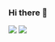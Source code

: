 ### Hi there 👋

<!--
**clcl777/clcl777** is a ✨ _special_ ✨ repository because its `README.md` (this file) appears on your GitHub profile.

Here are some ideas to get you started:

- 🔭 I’m currently working on ...
- 🌱 I’m currently learning ...
- 👯 I’m looking to collaborate on ...
- 🤔 I’m looking for help with ...
- 💬 Ask me about ...
- 📫 How to reach me: ...
- 😄 Pronouns: ...
- ⚡ Fun fact: ...
-->

![](http://github-profile-summary-cards.vercel.app/api/cards/repos-per-language?username=clcl777&theme=default)
![](http://github-profile-summary-cards.vercel.app/api/cards/most-commit-language?username=clcl777&theme=default)

